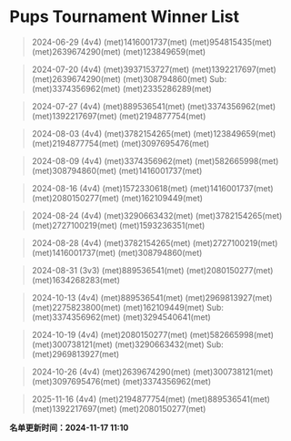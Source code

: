 # Pups Tournament Winner List
> 2024-06-29 (4v4)
(met)1416001737(met) (met)954815435(met) (met)2639674290(met) (met)123849659(met)

> 2024-07-20 (4v4)
(met)3937153727(met) (met)1392217697(met) (met)2639674290(met) (met)308794860(met) Sub:(met)3374356962(met) (met)2335286289(met)

> 2024-07-27 (4v4)
(met)889536541(met) (met)3374356962(met) (met)1392217697(met) (met)2194877754(met)

> 2024-08-03 (4v4)
(met)3782154265(met) (met)123849659(met) (met)2194877754(met) (met)3097695476(met)

> 2024-08-09 (4v4)
(met)3374356962(met) (met)582665998(met) (met)308794860(met) (met)1416001737(met)

> 2024-08-16 (4v4)
(met)1572330618(met) (met)1416001737(met) (met)2080150277(met) (met)162109449(met)

> 2024-08-24 (4v4)
(met)3290663432(met) (met)3782154265(met) (met)2727100219(met) (met)1593236351(met)

> 2024-08-28 (4v4)
(met)3782154265(met) (met)2727100219(met) (met)1416001737(met) (met)308794860(met)

> 2024-08-31 (3v3)
(met)889536541(met) (met)2080150277(met) (met)1634268283(met)

> 2024-10-13 (4v4)
(met)889536541(met) (met)2969813927(met) (met)2275823800(met) (met)162109449(met) Sub:(met)3374356962(met) (met)3294540641(met)

> 2024-10-19 (4v4)
(met)2080150277(met) (met)582665998(met) (met)300738121(met) (met)3290663432(met) Sub:(met)2969813927(met)

> 2024-10-26 (4v4)
(met)2639674290(met) (met)300738121(met) (met)3097695476(met) (met)3374356962(met)

> 2025-11-16 (4v4)
(met)2194877754(met) (met)889536541(met) (met)1392217697(met) (met)2080150277(met)


**名单更新时间：2024-11-17 11:10**
